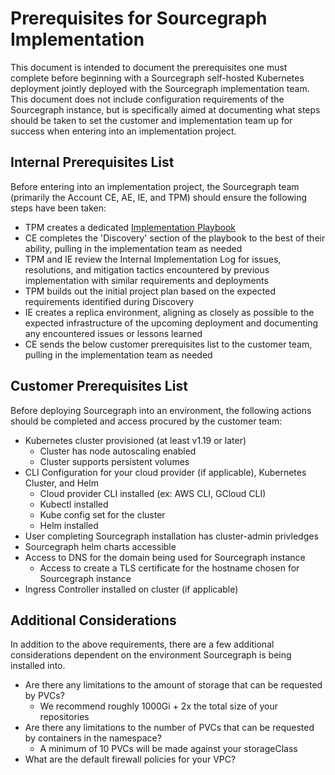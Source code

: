 # Prerequisites for Sourcegraph Implementation

This document is intended to document the prerequisites one must complete before beginning with a Sourcegraph self-hosted Kubernetes deployment jointly deployed with the Sourcegraph implementation team. This document does not include configuration requirements of the Sourcegraph instance, but is specifically aimed at documenting what steps should be taken to set the customer and implementation team up for success when entering into an implementation project.

## Internal Prerequisites List

Before entering into an implementation project, the Sourcegraph team (primarily the Account CE, AE, IE, and TPM) should ensure the following steps have been taken:

- TPM creates a dedicated [Implementation Playbook](https://docs.google.com/spreadsheets/d/1k5-jUMnnV8AMBqtQU6-v8YUbzyiqHE1m9LJ0ofL2RtM/edit#gid=1585144457)
- CE completes the 'Discovery' section of the playbook to the best of their ability, pulling in the implementation team as needed
- TPM and IE review the Internal Implementation Log for issues, resolutions, and mitigation tactics encountered by previous implementation with similar requirements and deployments
- TPM builds out the initial project plan based on the expected requirements identified during Discovery
- IE creates a replica environment, aligning as closely as possible to the expected infrastructure of the upcoming deployment and documenting any encountered issues or lessons learned
- CE sends the below customer prerequisites list to the customer team, pulling in the implementation team as needed

## Customer Prerequisites List

Before deploying Sourcegraph into an environment, the following actions should be completed and access procured by the customer team:

- Kubernetes cluster provisioned (at least v1.19 or later)
  - Cluster has node autoscaling enabled
  - Cluster supports persistent volumes
- CLI Configuration for your cloud provider (if applicable), Kubernetes Cluster, and Helm
  - Cloud provider CLI installed (ex: AWS CLI, GCloud CLI)
  - Kubectl installed
  - Kube config set for the cluster
  - Helm installed
- User completing Sourcegraph installation has cluster-admin privledges
- Sourcegraph helm charts accessible
- Access to DNS for the domain being used for Sourcegraph instance
  - Access to create a TLS certificate for the hostname chosen for Sourcegraph instance
- Ingress Controller installed on cluster (if applicable)

## Additional Considerations

In addition to the above requirements, there are a few additional considerations dependent on the environment Sourcegraph is being installed into.

- Are there any limitations to the amount of storage that can be requested by PVCs?
  - We recommend roughly 1000Gi + 2x the total size of your repositories
- Are there any limitations to the number of PVCs that can be requested by containers in the namespace?
  - A minimum of 10 PVCs will be made against your storageClass
- What are the default firewall policies for your VPC?
